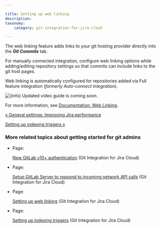 ```yaml
---

title: Setting up web linking
description:
taxonomy:
    category: git-integration-for-jira-cloud

---
```

The web linking feature adds links to your git hosting provider directly into the _**Git Commits**_ tab.

For manually connected integration, configure web linking options while adding/editing repository settings so that commits can include links to the git host pages.

Web linking is automatically configured for repositories added via Full feature integration (_formerly Auto-connect integration_).


![(info)](/wiki/s/-1639011364/6452/8b4898d3c114827e64ec143b4fa79bb76a6cfa5b/_/images/icons/emoticons/information.png) Updated video guide is coming soon.


For more information, see [Documentation: Web Linking](/git-integration-for-jira-cloud/Web-linking).

[« General settings: Improving Jira performance](/wiki/spaces/GITCLOUD/pages/1923023325)

[Setting up indexing triggers »](/wiki/spaces/GITCLOUD/pages/1923023481/Setting+up+indexing+triggers)

### More related topics about getting started for git admins

*   Page:

    [New GitLab v10+ authentication](/wiki/spaces/GITCLOUD/pages/1923023311) (Git Integration for Jira Cloud)

*   Page:

    [Setup GitLab Server to respond to incoming network API calls](/wiki/spaces/GITCLOUD/pages/1923023297/Setup+GitLab+Server+to+respond+to+incoming+network+API+calls) (Git Integration for Jira Cloud)

*   Page:

    [Setting up web linking](/wiki/spaces/GITCLOUD/pages/1923023467/Setting+up+web+linking) (Git Integration for Jira Cloud)

*   Page:

    [Setting up indexing triggers](/wiki/spaces/GITCLOUD/pages/1923023481/Setting+up+indexing+triggers) (Git Integration for Jira Cloud)